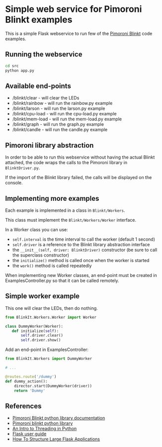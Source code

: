 # Simple web service for Pimoroni Blinkt examples 

This is a simple Flask webservice to run few of the [Pimoroni Blinkt](https://shop.pimoroni.com/products/blinkt)
code examples.

## Running the webservice

```bash
cd src
python app.py
```

## Available end-points

 * /blinkt/clear    - will clear the LEDs
 * /blinkt/rainbow  - will run the rainbow.py example
 * /blinkt/larson   - will run the larson.py example
 * /blinkt/cpu-load - will run the cpu-load.py example
 * /blinkt/mem-load - will run the mem-load.py example
 * /blinkt/graph - will run the graph.py example
 * /blinkt/candle - will run the candle.py example
 
## Pimoroni library abstraction

In order to be able to run this webservice without having the actual Blinkt attached,
the code wraps the calls to the Pimoroni library in `BlinktDriver.py`.

If the import of the Blinkt library failed, the calls will be displayed on the console.

## Implementing more examples

Each example is implemented in a class in `Blinkt/Workers`.

This class must implement the `Blinkt/Workers/Worker` interface.

In a Worker class you can use:

 * `self.interval` is the time interval to call the worker (default 1 second)
 * `self.driver`  is a reference to the Blinkt library abstraction interface
 * the `__init__(self, driver: BlinktDriver)` constructor (be sure to call the superclass constructor)
 * the `initialize()` method is called once when the worker is started
 * the `work()` method is called repeatedly 
 
 When implementing new Worker classes, an end-point must be created in ExamplesController.py so that it can be
 called remotely.
 
 ## Simple worker example
 
 This one will clear the LEDs, then do nothing.
 
 ```python
from BlinkIt.Workers.Worker import Worker

class DummyWorker(Worker):
    def initialize(self):
        self.driver.clear()
        self.driver.show()
```

Add an end-point in ExamplesController:

```python
from BlinkIt.Workers import DummyWorker

# ...

@routes.route('/dummy')
def dummy_action():
    director.start(DummyWorker(driver))
    return 'Dummy'
```

## References

 * [Pimoroni Blinkt python library documentation](http://docs.pimoroni.com/blinkt)
 * [Pimoroni blinkt python library](https://github.com/pimoroni/blinkt)
 * [An Intro to Threading in Python](https://realpython.com/intro-to-python-threading/#what-is-a-thread)
 * [Flask user guide](https://flask.palletsprojects.com/en/1.1.x/)
 * [How To Structure Large Flask Applications](https://www.digitalocean.com/community/tutorials/how-to-structure-large-flask-applications)
